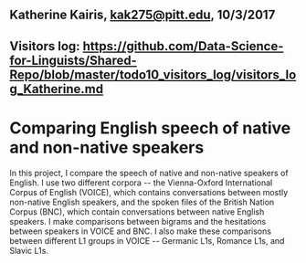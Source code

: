 ## Katherine Kairis, kak275@pitt.edu, 10/3/2017
## Visitors log: https://github.com/Data-Science-for-Linguists/Shared-Repo/blob/master/todo10_visitors_log/visitors_log_Katherine.md
# Comparing English speech of native and non-native speakers
In this project, I compare the speech of native and non-native speakers of English. I use two different corpora -- the Vienna-Oxford International Corpus of English (VOICE), which contains conversations between mostly non-native English speakers, and the spoken files of the British Nation Corpus (BNC), which contain conversations between native English speakers. I make comparisons between bigrams and the hesitations between speakers in VOICE and BNC. I also make these comparisons between different L1 groups in VOICE -- Germanic L1s, Romance L1s, and Slavic L1s.

